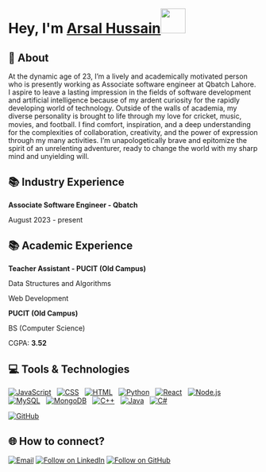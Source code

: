 <h1 align="left">Hey, I'm <a href="https://www.linkedin.com/in/muhammad-arsal-730877217/">Arsal Hussain</a><img src="https://media.giphy.com/media/hvRJCLFzcasrR4ia7z/giphy.gif" width="50">

## 💬 About
<div style="line-height: 1.15">
    <p>At the dynamic age of 23, I’m a lively and academically motivated person who is presently working as Associate software engineer at Qbatch Lahore. I aspire to leave a lasting impression in the fields of software development and artificial intelligence because of my ardent curiosity for the rapidly developing world of technology. Outside of the walls of academia, my diverse personality is brought to life through my love for cricket, music, movies, and football. I find comfort, inspiration, and a deep understanding for the complexities of collaboration, creativity, and the power of expression through my many activities. I’m unapologetically brave and epitomize the spirit of an unrelenting adventurer, ready to change the world with my sharp mind and unyielding will.</p>
</div>

## 📚 Industry Experience
<div style="line-height: 1.15">
    <b>Associate Software Engineer - Qbatch </b>
    <p>August 2023 - present</p>
</div>



## 📚 Academic Experience
<div style="line-height: 1.15">
    <b>Teacher Assistant - PUCIT (Old Campus) </b>
    <p>Data Structures and Algorithms</p>
    <p>Web Development</p>
</div>

<div style="line-height: 1.15">
    <b>PUCIT (Old Campus)</b>
    <p>BS (Computer Science)</p>
    <p>CGPA: <b>3.52</b> </p>
</div>


## 💻 Tools & Technologies

[![JavaScript](https://img.shields.io/badge/-JavaScript-05122A?style=flat&logo=javascript)](#)&nbsp;&nbsp;
[![CSS](https://img.shields.io/badge/-CSS-05122A?style=flat&logo=CSS3&logoColor=1572B6)](#)&nbsp;&nbsp;
[![HTML](https://img.shields.io/badge/-HTML-05122A?style=flat&logo=HTML5)](#)&nbsp;&nbsp;
[![Python](https://img.shields.io/badge/-Python-05122A?style=flat&logo=python)](#)&nbsp;&nbsp;
[![React](https://img.shields.io/badge/React-20232A?style=flat&logo=C%2B%2B)](#)&nbsp;&nbsp;
[![Node.js](https://img.shields.io/badge/Node.js-339933?style=flat&logo=C%2B%2B)](#)&nbsp;&nbsp;
[![MySQL](https://img.shields.io/badge/MySQL-005C84?style=flat&logo=C%2B%2B)](#)&nbsp;&nbsp;
[![MongoDB](https://img.shields.io/badge/MongoDB-4EA94B?style=flat&logo=C%2B%2B)](#)&nbsp;&nbsp;
[![C++](https://img.shields.io/badge/-C++-05122A?style=flat&logo=C%2B%2B)](#)&nbsp;&nbsp;
[![Java](https://img.shields.io/badge/-Java-05122A?style=flat&logo=java&logoColor=f89820)](#)&nbsp;&nbsp;
[![C#](https://img.shields.io/badge/-C%23-239120?style=flat&logo=c-sharp)](#)
<!--[![Git](https://img.shields.io/badge/-Git-05122A?style=flat&logo=git)](#)&nbsp;&nbsp;-->
[![GitHub](https://img.shields.io/badge/-GitHub-05122A?style=flat&logo=github)](#)&nbsp;&nbsp;



<h2 align="left">🌐 How to connect?</h2>
<p align="left">
  <a href="mailto:muhammadarsal236@gmail.com"><img title="Email" src="https://img.shields.io/badge/Gmail-D14836?style=for-the-badge&logo=gmail&logoColor=white"/></a>
  <a href="https://www.linkedin.com/in/muhammad-arsal-730877217/"><img title="Follow on LinkedIn" src="https://img.shields.io/badge/LinkedIn-0077B5?style=for-the-badge&logo=linkedin&logoColor=white"/></a>
  <a href="https://github.com/ArsalHussain10"><img title="Follow on GitHub" src="https://img.shields.io/badge/GitHub-100000?style=for-the-badge&logo=github&logoColor=white"/></a>
</p>
<!-- For differnt icons I found this very useful.(https://github.com/alexandresanlim/Badges4-README.md-Profile) -->
